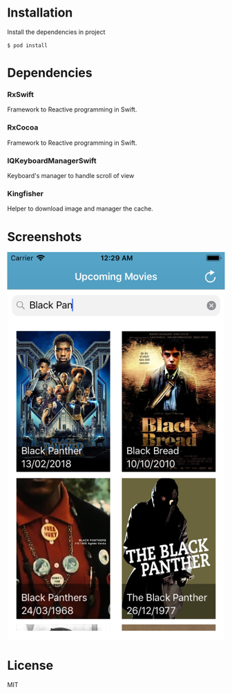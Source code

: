 # Installation
Install the dependencies in project

    $ pod install

# Dependencies

### RxSwift
Framework to Reactive programming in Swift.
### RxCocoa
Framework to Reactive programming in Swift.
### IQKeyboardManagerSwift
Keyboard's manager to handle scroll of view
### Kingfisher
Helper to download image and manager the cache.

# Screenshots
![](screenshots/home.png)

# License
MIT
